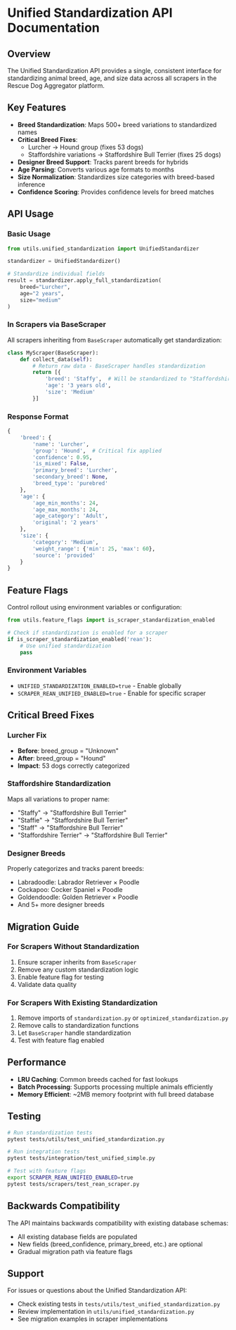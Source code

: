 # Unified Standardization API Documentation

## Overview

The Unified Standardization API provides a single, consistent interface for standardizing animal breed, age, and size data across all scrapers in the Rescue Dog Aggregator platform.

## Key Features

- **Breed Standardization**: Maps 500+ breed variations to standardized names
- **Critical Breed Fixes**: 
  - Lurcher → Hound group (fixes 53 dogs)
  - Staffordshire variations → Staffordshire Bull Terrier (fixes 25 dogs)
- **Designer Breed Support**: Tracks parent breeds for hybrids
- **Age Parsing**: Converts various age formats to months
- **Size Normalization**: Standardizes size categories with breed-based inference
- **Confidence Scoring**: Provides confidence levels for breed matches

## API Usage

### Basic Usage

```python
from utils.unified_standardization import UnifiedStandardizer

standardizer = UnifiedStandardizer()

# Standardize individual fields
result = standardizer.apply_full_standardization(
    breed="Lurcher",
    age="2 years",
    size="medium"
)
```

### In Scrapers via BaseScraper

All scrapers inheriting from `BaseScraper` automatically get standardization:

```python
class MyScraper(BaseScraper):
    def collect_data(self):
        # Return raw data - BaseScraper handles standardization
        return [{
            'breed': 'Staffy',  # Will be standardized to "Staffordshire Bull Terrier"
            'age': '3 years old',
            'size': 'Medium'
        }]
```

### Response Format

```python
{
    'breed': {
        'name': 'Lurcher',
        'group': 'Hound',  # Critical fix applied
        'confidence': 0.95,
        'is_mixed': False,
        'primary_breed': 'Lurcher',
        'secondary_breed': None,
        'breed_type': 'purebred'
    },
    'age': {
        'age_min_months': 24,
        'age_max_months': 24,
        'age_category': 'Adult',
        'original': '2 years'
    },
    'size': {
        'category': 'Medium',
        'weight_range': {'min': 25, 'max': 60},
        'source': 'provided'
    }
}
```

## Feature Flags

Control rollout using environment variables or configuration:

```python
from utils.feature_flags import is_scraper_standardization_enabled

# Check if standardization is enabled for a scraper
if is_scraper_standardization_enabled('rean'):
    # Use unified standardization
    pass
```

### Environment Variables

- `UNIFIED_STANDARDIZATION_ENABLED=true` - Enable globally
- `SCRAPER_REAN_UNIFIED_ENABLED=true` - Enable for specific scraper

## Critical Breed Fixes

### Lurcher Fix
- **Before**: breed_group = "Unknown"
- **After**: breed_group = "Hound"
- **Impact**: 53 dogs correctly categorized

### Staffordshire Standardization
Maps all variations to proper name:
- "Staffy" → "Staffordshire Bull Terrier"
- "Staffie" → "Staffordshire Bull Terrier"
- "Staff" → "Staffordshire Bull Terrier"
- "Staffordshire Terrier" → "Staffordshire Bull Terrier"

### Designer Breeds
Properly categorizes and tracks parent breeds:
- Labradoodle: Labrador Retriever × Poodle
- Cockapoo: Cocker Spaniel × Poodle
- Goldendoodle: Golden Retriever × Poodle
- And 5+ more designer breeds

## Migration Guide

### For Scrapers Without Standardization

1. Ensure scraper inherits from `BaseScraper`
2. Remove any custom standardization logic
3. Enable feature flag for testing
4. Validate data quality

### For Scrapers With Existing Standardization

1. Remove imports of `standardization.py` or `optimized_standardization.py`
2. Remove calls to standardization functions
3. Let `BaseScraper` handle standardization
4. Test with feature flag enabled

## Performance

- **LRU Caching**: Common breeds cached for fast lookups
- **Batch Processing**: Supports processing multiple animals efficiently
- **Memory Efficient**: ~2MB memory footprint with full breed database

## Testing

```bash
# Run standardization tests
pytest tests/utils/test_unified_standardization.py

# Run integration tests
pytest tests/integration/test_unified_simple.py

# Test with feature flags
export SCRAPER_REAN_UNIFIED_ENABLED=true
pytest tests/scrapers/test_rean_scraper.py
```

## Backwards Compatibility

The API maintains backwards compatibility with existing database schemas:
- All existing database fields are populated
- New fields (breed_confidence, primary_breed, etc.) are optional
- Gradual migration path via feature flags

## Support

For issues or questions about the Unified Standardization API:
- Check existing tests in `tests/utils/test_unified_standardization.py`
- Review implementation in `utils/unified_standardization.py`
- See migration examples in scraper implementations